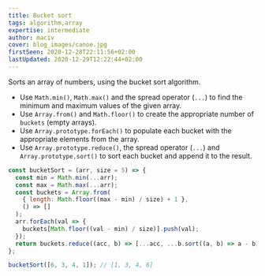 ```yaml
---
title: Bucket sort
tags: algorithm,array
expertise: intermediate
author: maciv
cover: blog_images/canoe.jpg
firstSeen: 2020-12-28T22:11:56+02:00
lastUpdated: 2020-12-29T12:22:44+02:00
---
```


Sorts an array of numbers, using the bucket sort algorithm.

- Use `Math.min()`, `Math.max()` and the spread operator (`...`) to find the minimum and maximum values of the given array.
- Use `Array.from()` and `Math.floor()` to create the appropriate number of `buckets` (empty arrays).
- Use `Array.prototype.forEach()` to populate each bucket with the appropriate elements from the array.
- Use `Array.prototype.reduce()`, the spread operator (`...`) and `Array.prototype.sort()` to sort each bucket and append it to the result.

```js
const bucketSort = (arr, size = 5) => {
  const min = Math.min(...arr);
  const max = Math.max(...arr);
  const buckets = Array.from(
    { length: Math.floor((max - min) / size) + 1 },
    () => []
  );
  arr.forEach(val => {
    buckets[Math.floor((val - min) / size)].push(val);
  });
  return buckets.reduce((acc, b) => [...acc, ...b.sort((a, b) => a - b)], []);
};
```

```js
bucketSort([6, 3, 4, 1]); // [1, 3, 4, 6]
```
